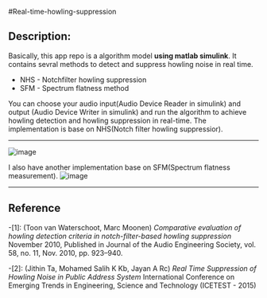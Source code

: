 #Real-time-howling-suppression
## Description: 
Basically, this app repo is a algorithm model **using matlab simulink**. It contains sevral methods to detect and suppress howling noise in real time.
* NHS - Notchfilter howling suppression
* SFM - Spectrum flatness method

You can choose your audio input(Audio Device Reader in simulink) and output (Audio Device Writer in simulink) and run the algorithm to achieve howling detection and howling suppression in real-time. The implementation is base on NHS(Notch filter howling suppressior).
***********
![image](https://user-images.githubusercontent.com/96840064/222073264-636363b1-f040-4d7e-8582-e089a947c147.png)

I also have another implementation base on SFM(Spectrum flatness measurement).
![image](https://user-images.githubusercontent.com/96840064/223676467-fde9a682-2266-4c1b-a8cd-f8af774a66a5.png)

- - - - - - 
## Reference
-[1]: (Toon van Waterschoot, Marc Moonen) *Comparative evaluation of howling detection criteria in notch-filter-based howling suppression* November 2010, Published in Journal of the Audio Engineering Society, vol. 58, no. 11, Nov. 2010, pp. 923–940.

-[2]: (Jithin Ta, Mohamed Salih K Kb, Jayan A Rc) *Real Time Suppression of Howling Noise in Public Address System* International Conference on Emerging Trends in Engineering, Science and Technology (ICETEST - 2015) 
